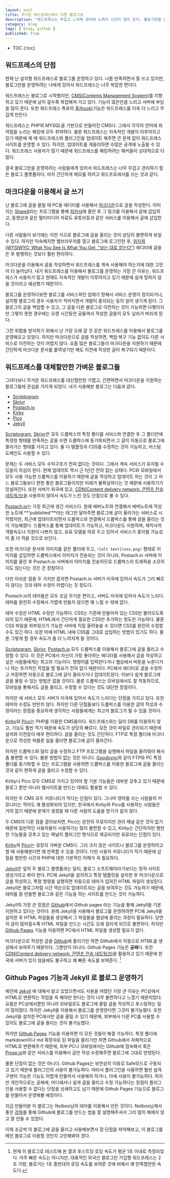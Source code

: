 ```yaml
---
layout: post
title: 무거운 워드프레스에서 다른 블로그로
description: "워드프레스는 무겁고 느리며 관리에 노력과 시간이 많이 든다. 블로그만을 운영할 예정이라면 워드프레스보다 가볍고 관리가 간편한 다른 블로그로 옮겨 보는 것은 어떨까?"
category: blog
tags: [ blog, github ]
published: true
---
```


* TOC
{:toc}


## 워드프레스의 단점

현재 난 설치형 워드프레스로 블로그를 운영하고 있다. 나름 만족하면서 잘 쓰고 있지만, 블로그만을 운영하려는 나에게 있어서 워드프레스는 너무 복잡한 편이다.

워드프레스는 블로그로 시작했지만, [CMS(Contents Management System)](http://ko.wikipedia.org/wiki/%EC%A0%80%EC%9E%91%EB%AC%BC_%EA%B4%80%EB%A6%AC_%EC%8B%9C%EC%8A%A4%ED%85%9C)를 지향하고 있기 때문에 날이 갈수록 복잡해져 가고 있다. 기능이 많은만큼 느리고 서버에 부담을 많이 준다. 또한 워드프레스 특유의 [훅(hook)](http://guspark.wordpress.com/2013/02/12/%EC%9B%8C%EB%93%9C%ED%94%84%EB%A0%88%EC%8A%A4-%ED%9B%84%ED%82%B9%EC%97%90-%EB%8C%80%ED%95%B4-%EC%95%8C%EC%95%84%EB%B3%B4%EC%9E%90%EC%95%A1%EC%85%98%ED%9B%85%EA%B3%BC-%ED%95%84%ED%84%B0%ED%9B%85/)기능은 워드프레스를 더욱 더 느리고 무겁게 만든다.

워드프레스는 PHP와 MYSQL을 기반으로 만들어진 CMS다. 그래서 각각의 언어에 취약점을 노리는 해킹에 모두 취약하다. 물론 워드프레스는 지속적인 개발이 이루어지고 있기 때문에 제 때 워드프레스와 플러그인을 업데이트 해주면 큰 문제 없이 워드프레스 사이트를 운영할 수 있다. 하지만, 업데이트를 게을리하면 수많은 공격에 노출될 수 있다. 워드프레스 사용자가 많기 때문에 워드프레스를 해킹하려는 해커들이 상대적으로 더 많다.

결국 블로그만을 운영하려는 사람들에게 있어서 워드프레스는 너무 무겁고 관리하기 힘든 블로그 플랫폼이다. 마치 간단하게 메모를 하려고 워드프로세서를 쓰는 것과 같다.




## 마크다운을 이용해서 글 쓰기

난 블로그에 글을 올릴 때 PC용 에디터를 사용해서 [마크다운](http://ko.wikipedia.org/wiki/%EB%A7%88%ED%81%AC%EB%8B%A4%EC%9A%B4)으로 글을 작성한다. 이미지는 [ShareX](http://getsharex.com/)라는 프로그램을 통해 [피카사](http://picasaweb.com/)에 올린 후 그 링크를 이용해서 글에 삽입하고, 동영상과 같은 멀티미디어 자료도 유튜브등과 같은 서비스를 이용해서 글에 삽입한다. 

다른 사람들이 보기에는 이런 식으로 블로그에 글을 올리는 것이 상당히 불편하게 보일 수 있다. 하지만 익숙해지면 웹브라우저를 열고 블로그에 로그인한 후, [위지윅(WYSIWYG: What You See Is What You Get, "보는 대로 얻는다")](http://ko.wikipedia.org/wiki/%EC%9C%84%EC%A7%80%EC%9C%84%EA%B7%B8) 에디터에 글을 쓴 후 발행하는 것보다 훨씬 편리하다.

마크다운을 이용해서 글을 작성하면서 워드프레스를 계속 사용해야 하는지에 대한 고민이 더 늘어났다. 내가 워드프레스를 이용해서 블로그를 운영하는 가장 큰 이유는, 워드프레스가 사용자가 많고 현재도 지속적인 개발이 이루어지고 있기 때문에 쉽게 망하지 않을 것이라고 예상했기 때문이다.

블로그를 운영하다보면 블로그를 서비스하던 업체가 망해서 서비스 운영이 정지되거나, 설치형 블로그의 경우 사용자가 적어지면서 개발이 중지되는 등의 일이 생기게 된다. 그 블로그의 글을 백업할 수 있고, 그 글을 다른 블로그로 이전하는 것이 가능하면 다행이지만 그렇지 못한 경우에는 오랜 시간동안 공들여서 작성한 글들이 모두 날라가 버리게 된다.

그런 위험을 방지하기 위해서 난 가장 오래 갈 것 같은 워드프레스를 이용해서 블로그를 운영해오고 있었다. 하지만 마크다운으로 글을 작성하면, 백업·복구 기능 없이도 다른 서비스로 이전하는 것이 어렵지 않다. 요즘 많은 블로그들이 마크다운을 지원하기 때문에 간단하게 마크다운 문서를 붙여넣기만 해도 이전에 작성한 글이 복구되기 때문이다.



## 워드프레스를 대체할만한 가벼운 블로그들

그러다보니 무거운 워드프레스를 대신할만한 가볍고, 간편하면서 마크다운을 지원하는 블로그들에 관심을 가지게 되었다. 내가 사용해본 블로그는 다음과 같다.

- [Scriptogram](http://scriptogram.com/)
- [Skrivr](http://skrivr.com/)
- [Postach.io](http://postach.io/)
- [Kirby](http://getkirby.com/)
- [Pico](http://picocms.org/)
- [Jekyll](http://jekyllrb.com/)


[Scriptogram](http://scriptogram.com/), [Skrivr](http://skrivr.com/)은 모두 드롭박스의 특정 폴더를 서비스와 연결한 후 그 폴더안에 특정한 형태를 만족하는 글을 쓰면 드롭박스에 동기화되면서 그 글이 자동으로 블로그에 올라가는 형태를 가지고 있다. 둘 다 템플릿과 CSS를 수정하는 것이 가능하고, 커스텀 도메인도 사용할 수 있다.

문제는 두 서비스 모두 수익구조가 전혀 없다는 것이다. 그래서 계속 서비스가 유지될 수 있을지 의심이 된다. 현재 업데이트 역시 근 1년간 전혀 없는 상태다. PC와 모바일에서 모두 사용 가능한 드롭박스를 이용하기 때문에 글을 작성하고 업데이트 하는 것이 그 어느 블로그들보다 편한 좋은 블로그들이지만 미래가 불확실하다는 것 때문에 사용하기가 망설여진다. 또한 서버가 외국에 있고, [CDN(Content delivery network: 콘텐츠 전송 네트워크)](http://ko.wikipedia.org/wiki/%EC%BD%98%ED%85%90%EC%B8%A0_%EC%A0%84%EC%86%A1_%EB%84%A4%ED%8A%B8%EC%9B%8C%ED%81%AC)을 사용하지 않아서 속도가 느린 것도 단점으로 볼 수 있다.

[Postach.io](http://postach.io/)는 가장 최근에 생긴 서비스다. 원래 에버노트와 연결해서 에버노트에 작성한 노트에 **'published'**라는 태그만 달아주면 블로그에 글이 올라가는 서비스로 시작했지만, 최근에 업데이트되면서 드롭박스와 연결해서 드롭박스를 통해 글을 올리는 것이 가능해졌다. 드롭박스를 통해 업데이트가 가능하고, 마크다운도 지원하며, 제작사의 개발속도나 지원이 나쁘지 않고, 유료 모델을 따로 두고 있어서 서비스가 중지될 가능성이 좀 더 적을 것으로 보인다.

또한 마크다운 문서와 이미지를 같은 폴더에 두고, `![alt text](xxx.png)` 형태로 이미지를 삽입하면 드롭박스에서 이미지가 전송되는 것이 아니라, Postach.io 서버에 이미지를 올린 후 Postach.io 서버에서 이미지를 전송하므로 드롭박스의 트래픽을 소모하지도 않는다는 것은 큰 장점이다.

다만 아쉬운 점을 두 가지만 꼽자면 Postach.io 서버가 미국에 있어서 속도가 그리 빠르지 않다는 것과 테마 수정이 어렵다는 것 정도다.

Postach.io의 테마들은 모두 조금 무거운 편이고, 서버도 미국에 있어서 속도가 느리다. 테마를 완전히 수정해서 가볍게 만들지 않으면 꽤 느릴 수 밖에 없다.

테마 수정은 HTML 수정만 가능하다. CSS는 기존에 만들어져 있는 CSS만 불러오도록 되어 있기 때문에, HTML에서 간단하게 필요한 CSS만 추가하는 정도만 가능하다. 물론 CSS 파일을 외부링크가 가능한 서버에 직접 올려놓을 수 있다면 CSS를 완전히 수정할 수도 있긴 하다. 또한 아예 HTML 내에 CSS를 그대로 삽입하는 방법이 있기도 하다. 물론 그렇게 할 경우 속도가 좀 더 느려지게 될 것이다.

[Scriptogram](http://scriptogram.com/), [Skrivr](http://skrivr.com/), [Postach.io](http://postach.io/) 모두 드롭박스를 이용해서 블로그에 글을 올리고 수정할 수 있다. 이 것은 PC에서 자신이 가장 좋아하는 에디터를 사용해서 글을 작성하고 싶은 사람들에게는 최고의 기능이다. 명령어를 입력한다거나 웹상에서 버튼을 누른다거나 하는 추가적인 작업을 할 필요가 전혀 없기 때문이다. PC에서 에디터로 글을 수정하고 저장하면 자동으로 블로그에 글이 올라가거나 업데이트된다. 이보다 쉽게 블로그에 글을 올릴 수 있는 방법은 없을 것이다. 물론 드롭박스는 모바일에서도 잘 작동하므로, 모바일을 통해서도 글을 올리고, 수정할 수 있다는 것도 대단한 장점이다.

하지만 세 서비스 모두 서버가 미국에 있어서 속도가 느리다는 단점을 가지고 있다. 또한 테마의 수정도 만만치 않다. 하지만 다른 단점들보다 드롭박스를 이용한 글의 작성과 수정이라는 장점을 중요하게 생각하는 사람들에게는 최고의 블로그가 될 수 있을 것이다.

[Kirby](http://getkirby.com/)와 [Pico](http://picocms.org/)는 PHP를 이용한 CMS들이다. 워드프레스와는 달리 DB를 이용하지 않고, 기능도 훨씬 적기 때문에 속도가 상당히 빠르다. 모든 것이 파일로 관리되기 때문에 설치와 이전등이 매우 편리하다. 글을 올리는 것도 간단하다. FTP로 특정 폴더에 마크다운으로 작성한 파물론 일을 올리면 블로그에 글이 올라간다.

하지만 드롭박스와 달리 글을 수정하고 FTP 프로그램을 실행해서 파일을 올려줘야 해서 좀 불편할 수 있다. 물론 방법이 없는 것은 아니다. [Goodsync](http://www.goodsync.com/)와 같이 FTP와 PC 특정 폴더를 동기화할 수 있는 프로그램을 사용하면 드롭박스를 이용한 블로그에 글을 올리는 것과 같이 편하게 글을 올리고 수정할 수 있다.

Kirby나 Pico 모두 CMS로 가지고 있어야 할 기본 기능들은 대부분 갖추고 있기 때문에 블로그 뿐만 아니라 웹사이트를 만드는 데에도 활용할 수 있다. 

하지만 두 CMS 모두 커뮤니티가 작다는 단점이 있다. 그나마 영어를 쓰는 사람들의 커뮤니티는 작아도 꽤 활성화되어 있지만, 한국에서 Kirby와 Pico를 사용하는 사람들은 거의 없기 때문에 문제가 생겼을 때 다른 사람의 도움을 받기가 쉽지 않다.

두 CMS의 다른 점을 꼽아보자면, Pico는 완전히 무료이지만 관리 패널 같은 것이 없기 때문에 일반적인 사용자들이 사용하기는 많이 불편할 수 있고, Kirby는 간단하지만 웬만한 기능들을 갖추고 있는 패널이 플러그인 형식으로 제공되지만 유료라는 단점이 있다.

[Kirby](http://getkirby.com/)와 [Pico](http://picocms.org/)는 굉장히 가벼운 CMS다. 그리 크지 않은 사이트나 블로그를 운영하려고 할 때 사용해본다면 꽤 만족할 수 있을 것이다. 다만 사용자 커뮤니티가 작기 때문에 삽질을 할만한 시간과 PHP에 대한 기본적인 이해가 꼭 필요하다.

[Jekyll](http://jekyllrb.com/)은 앞의 두 블로그 플랫폼과는 달리, 블로그 소프트웨어라기보다는 정적 사이트 생성기라고 봐야 한다. PC에 Jekyll을 설치하고 특정 템플릿을 설치한 후 마크다운으로 글을 작성하고, 특정 명령을 실행하면 자동으로 테마가 입혀진 HTML 파일이 생성된다. Jekyll은 블로그처럼 시간 역순으로 업데이트되는 글을 보여주는 것도 가능하기 때문에, 테마를 잘 만들면 블로그와 같은 기능을 하는 사이트를 만드는 것이 가능하다.

Jekyll의 가장 큰 장점은 [Github](http://github.com/)에서 Github pages 라는 기능을 통해 Jekyll을 기본 지원하고 있다는 것이다. 원래 Jekyll을 사용해서 블로그를 운영하려면 PC에 Jekyll을 설치한 후 HTML 파일들을 생성해서 그 파일들을 웹상에 올리는 과정이 필요하다. 당연히 글이 많아질수록 HTML 파일을 만드는 시간도 오래 걸리게 되므로 불편하다. 하지만 [Github Pages](https://pages.github.com/) 기능을 이용하면 PC에서 HTML 파일을 생성할 필요가 없다. 

마크다운으로 작성한 글을 [Github](http://github.com/)에 올리기만 하면 Github에서 자동으로 HTML을 생성해서 보여주기 때문이다. 그뿐만이 아니다. Github Pages 기능은 **공짜**다. 또한 [CDN(Content delivery network: 콘텐츠 전송 네트워크)](http://ko.wikipedia.org/wiki/%EC%BD%98%ED%85%90%EC%B8%A0_%EC%A0%84%EC%86%A1_%EB%84%A4%ED%8A%B8%EC%9B%8C%ED%81%AC)을 활용하고 있기 때문에 한국에 서버가 있지 않음에도 불구하고 꽤 빠른 속도를 보여준다. [^1]



## Github Pages 기능과 Jekyll 로 블로그 운영하기

예전에 [Jekyll](http://jekyllrb.com/) 에 대해서 알고 있었으면서도 사용을 꺼렸던 가장 큰 이유는 PC상에서 HTML로 변환하는 작업을 꼭 해야만 한다는 것이 너무 불편하다고 느꼈기 때문이었다. 요즘은 PC상에서뿐만 아니라 모바일로도 블로그에 올릴 글을 작성하고 포스팅하는 일이 많아졌다. 하지만 Jekyll을 이용해서 블로그를 운영한다면 그것이 불가능했다. 또한 Jekyll을 설치한 PC에서만 글을 올릴 수 있기 때문에, 외부에서 다른 PC를 사용할 수 있어도 블로그에 글을 올리는 것이 불가능했다.

하지만 [Github Pages](https://pages.github.com/) 기능을 이용하면 이 모든 것들이 해결 가능하다. 특정 폴더에 markdown이나 md 확장자로 된 파일을 올리기만 하면 Github에서 자체적으로 HTML로 변환해주기 때문에, 외부 PC나 모바일에서는 Github에 접속해서 혹은 [Prose.io](http://prose.io/)와 같은 서비스를 이용해서 글만 작성·수정해주면 블로그에 그대로 반영된다.

물론 단점이 없는 것은 아니다. Github Pages는 보안상의 이유로 Safe모드로 구동되고 있기 때문에 플러그인의 사용이 불가능하다. 따라서 플러그인을 사욤하면 훨씬 쉽게 구현이 가능한 기능도 어렵게 만들어서 사용해야 하거나, 아예 사용이 불가능하다. 하지만 개인적으로는 공짜에, 어디에서나 쉽게 글을 올리고 수정 가능하다는 장점이 플러그인을 사용할 수 없다는 단점을 상쇄하고도 남기 때문에 Github Pages 기능으로 블로그를 만들어서 운영해볼 예정이다.

지금 만들어본 이 블로그는 Nolboo님의 테마를 이용해서 만든 것이다. Nolboo님께서 좋은 [강좌](http://nolboo.github.io/blog/2013/10/15/free-blog-with-github-jekyll/ "지킬로 깃허브에 무료 블로그 만들기 @ Nolboo's Blog")를 통해 Github에 블로그를 만드는 법을 잘 설명해주셔서 그리 많이 해매지 않고 잘 만들 수 있었다.

이제 조금씩 이 블로그에 글을 올리고 사용해보면서 장·단점을 파악해보고, 이 블로그를 메인 블로그로 이용할 것인지 고민해봐야 겠다.



[^1]: 현재 이 블로그로 테스트해 본 결과 포스트당 로딩 속도가 평균 1초 이내로 측정되었다. 아주 빠른 속도는 아니지만, 대표적인 외국산 블로그인 가입형 워드프레스는 2초 가량, 블로거는 1초 중반대의 로딩 속도를 보여준 것에 비해서 꽤 만족할만한 속도다.